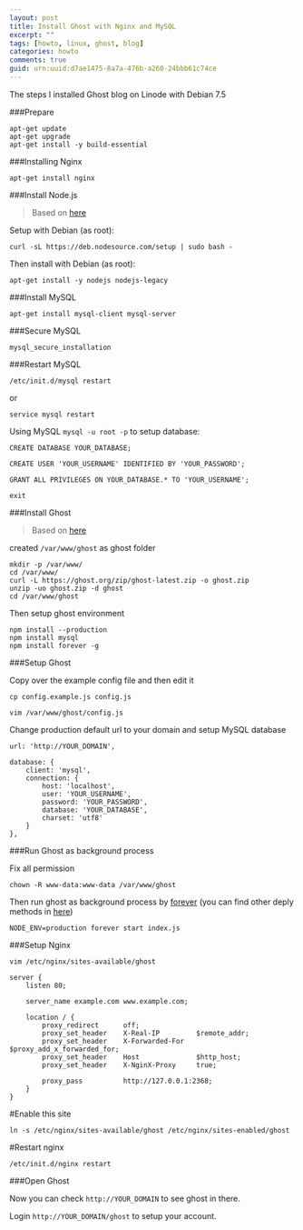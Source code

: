 ```yaml
---
layout: post
title: Install Ghost with Nginx and MySQL
excerpt: ""
tags: [howto, linux, ghost, blog]
categories: howto
comments: true
guid: urn:uuid:d7ae1475-8a7a-476b-a260-24bbb61c74ce
---
```


[1]: http://0v.org/installing-ghost-on-ubuntu-nginx-and-mysql/
[2]: http://support.ghost.org/installing-ghost-linux/
[3]: https://github.com/joyent/node/wiki/Installing-Node.js-via-package-manager
[4]: http://mgarratt.co.uk/setting-up-ghost/
[5]: http://www.codelitt.com/blog/deploy-ghost-blog-on-ubuntu-server-and-serve-it-to-subdirectory-using-nginx/
[6]: https://github.com/nodejitsu/forever
[7]: http://docs.ghost.org/installation/deploy/

The steps I installed Ghost blog on Linode with Debian 7.5

###Prepare
~~~
apt-get update
apt-get upgrade
apt-get install -y build-essential
~~~

###Installing Nginx
~~~
apt-get install nginx
~~~

###Install Node.js

>Based on [here](3)

Setup with Debian (as root):

~~~
curl -sL https://deb.nodesource.com/setup | sudo bash -
~~~

Then install with Debian (as root):

~~~
apt-get install -y nodejs nodejs-legacy
~~~

###Install MySQL

~~~
apt-get install mysql-client mysql-server
~~~

###Secure MySQL

~~~
mysql_secure_installation
~~~

###Restart MySQL

~~~
/etc/init.d/mysql restart
~~~

or

~~~
service mysql restart
~~~

Using MySQL `mysql -u root -p` to setup database:

~~~
CREATE DATABASE YOUR_DATABASE;

CREATE USER 'YOUR_USERNAME' IDENTIFIED BY 'YOUR_PASSWORD';

GRANT ALL PRIVILEGES ON YOUR_DATABASE.* TO 'YOUR_USERNAME';

exit
~~~

###Install Ghost

>Based on [here](2)

created `/var/www/ghost` as ghost folder

~~~
mkdir -p /var/www/
cd /var/www/
curl -L https://ghost.org/zip/ghost-latest.zip -o ghost.zip
unzip -uo ghost.zip -d ghost
cd /var/www/ghost
~~~

Then setup ghost environment

~~~
npm install --production
npm install mysql
npm install forever -g
~~~

###Setup Ghost

Copy over the example config file and then edit it

~~~
cp config.example.js config.js

vim /var/www/ghost/config.js
~~~

Change production default url to your domain and setup MySQL database

~~~
url: 'http://YOUR_DOMAIN',
~~~


~~~
database: {
	client: 'mysql',
	connection: {
		host: 'localhost',
		user: 'YOUR_USERNAME',
		password: 'YOUR_PASSWORD',
		database: 'YOUR_DATABASE',
		charset: 'utf8'
	}
},
~~~


###Run Ghost as background process

Fix all permission

~~~
chown -R www-data:www-data /var/www/ghost
~~~

Then run ghost as background process by [forever](6) (you can find other deply methods in [here](7))

~~~
NODE_ENV=production forever start index.js
~~~

###Setup Nginx

~~~
vim /etc/nginx/sites-available/ghost
~~~

~~~
server {
    listen 80;

    server_name example.com www.example.com;

    location / {
        proxy_redirect		off;
        proxy_set_header	X-Real-IP         $remote_addr;
        proxy_set_header	X-Forwarded-For   $proxy_add_x_forwarded_for;
        proxy_set_header	Host              $http_host;
        proxy_set_header	X-NginX-Proxy     true;

        proxy_pass			http://127.0.0.1:2368;
    }
}
~~~

#Enable this site

~~~
ln -s /etc/nginx/sites-available/ghost /etc/nginx/sites-enabled/ghost
~~~

#Restart nginx

~~~
/etc/init.d/nginx restart
~~~

###Open Ghost

Now you can check `http://YOUR_DOMAIN` to see ghost in there.

Login `http://YOUR_DOMAIN/ghost` to setup your account.